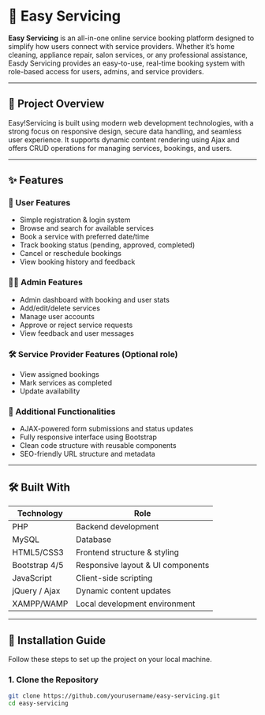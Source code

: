 # 🌟 Easy Servicing

**Easy Servicing** is an all-in-one online service booking platform designed to simplify how users connect with service providers. Whether it’s home cleaning, appliance repair, salon services, or any professional assistance, Easdy Servicing provides an easy-to-use, real-time booking system with role-based access for users, admins, and service providers.

---

## 🚀 Project Overview

Easy!Servicing is built using modern web development technologies, with a strong focus on responsive design, secure data handling, and seamless user experience. It supports dynamic content rendering using Ajax and offers CRUD operations for managing services, bookings, and users.

---


## ✨ Features

### 👥 User Features
- Simple registration & login system
- Browse and search for available services
- Book a service with preferred date/time
- Track booking status (pending, approved, completed)
- Cancel or reschedule bookings
- View booking history and feedback

### 🧑‍💼 Admin Features
- Admin dashboard with booking and user stats
- Add/edit/delete services
- Manage user accounts
- Approve or reject service requests
- View feedback and user messages

### 🛠️ Service Provider Features (Optional role)
- View assigned bookings
- Mark services as completed
- Update availability

### 🧩 Additional Functionalities
- AJAX-powered form submissions and status updates
- Fully responsive interface using Bootstrap
- Clean code structure with reusable components
- SEO-friendly URL structure and metadata

---

## 🛠️ Built With

| Technology     | Role                             |
|----------------|----------------------------------|
| PHP            | Backend development              |
| MySQL          | Database                         |
| HTML5/CSS3     | Frontend structure & styling     |
| Bootstrap 4/5  | Responsive layout & UI components|
| JavaScript     | Client-side scripting            |
| jQuery / Ajax  | Dynamic content updates          |
| XAMPP/WAMP     | Local development environment    |

---

## 🔧 Installation Guide

Follow these steps to set up the project on your local machine.

### 1. Clone the Repository
```bash
git clone https://github.com/yourusername/easy-servicing.git
cd easy-servicing






